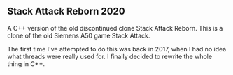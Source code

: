 ## Stack Attack Reborn 2020
A C++ version of the old discontinued clone Stack Attack Reborn.
This is a clone of the old Siemens A50 game Stack Attack.

The first time I've attempted to do this was back in 2017, when I had no idea what threads were really used for.
I finally decided to rewrite the whole thing in C++.
